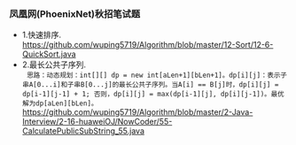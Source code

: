 ### 凤凰网(PhoenixNet)秋招笔试题 ###
* 1.快速排序.   
   <https://github.com/wuping5719/Algorithm/blob/master/12-Sort/12-6-QuickSort.java>
* 2.最长公共子序列.  
   `思路：动态规划：int[][] dp = new int[aLen+1][bLen+1]。dp[i][j]：表示子串A[0...i]和子串B[0...j]的最长公共子序列。当A[i] == B[j]时，dp[i][j] = dp[i-1][j-1] + 1; 否则，dp[i][j] = max(dp[i-1][j], dp[i][j-1])。最优解为dp[aLen][bLen]。`
   <https://github.com/wuping5719/Algorithm/blob/master/2-Java-Interview/2-16-huaweiOJ/NowCoder/55-CalculatePublicSubString_55.java>
 
